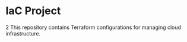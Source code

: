 # IaC Project
2 This repository contains Terraform configurations for managing cloud infrastructure.
